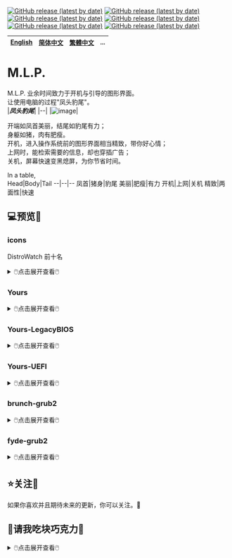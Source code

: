 [![GitHub release (latest by date)](https://img.shields.io/github/v/release/M-L-P/icons?label=icons)](https://github.com/M-L-P/icons)
[![GitHub release (latest by date)](https://img.shields.io/github/v/release/M-L-P/Yours?label=Yours)](https://github.com/M-L-P/Yours)
[![GitHub release (latest by date)](https://img.shields.io/github/v/release/M-L-P/Yours-LegacyBIOS?label=Yours-LegacyBIOS)](https://github.com/M-L-P/Yours-LegacyBIOS)
[![GitHub release (latest by date)](https://img.shields.io/github/v/release/M-L-P/Yours-UEFI?label=Yours-UEFI)](https://github.com/M-L-P/Yours-UEFI)
[![GitHub release (latest by date)](https://img.shields.io/github/v/release/M-L-P/brunch-grub2?label=brunch-grub2)](https://github.com/M-L-P/brunch-grub2)
[![GitHub release (latest by date)](https://img.shields.io/github/v/release/M-L-P/fyde-grub2?label=fyde-grub2)](https://github.com/M-L-P/fyde-grub2)

[English](README.md)|[简体中文](自述文件.md)|[繁體中文](繁體中文.md)|...
--|--|--|--

# M.L.P.
M.L.P. 业余时间致力于开机与引导的图形界面。<br/>
让使用电脑的过程"凤头豹尾"。<br/>
|___凤头豹尾___|
|--|
|![image](https://github.com/M-L-P/.github/assets/69227436/cc4bca32-97e5-4a4c-8d08-991112749a1d)|

开端如凤首美丽，结尾如豹尾有力；<br/>
身躯如猪，肉有肥瘦。<br/>
开机，进入操作系统前的图形界面相当精致，带你好心情；<br/>
上网时，能检索需要的信息，却也穿插广告；<br/>
关机，屏幕快速变黑熄屏，为你节省时间。<br/>

In a table,<br/>
Head|Body|Tail
--|--|--
凤首|猪身|豹尾
美丽|肥瘦|有力
开机|上网|关机
精致|两面性|快速

## 💻️预览👀
### icons
DistroWatch 前十名
<details>
<summary>🖱️点击展开查看🖱️</summary>

排名|发行版|图标
--|--|--
1|MX Linux|<img src="https://raw.githubusercontent.com/M-L-P/Yours/main/Settings/icon/showing/os_MX.png" width="100px">
2|EndeavourOS|<img src="https://raw.githubusercontent.com/M-L-P/Yours/main/Settings/icon/showing/os_EndeavourOS.png" width="100px">
3|Mint|<img src="https://raw.githubusercontent.com/M-L-P/Yours/main/Settings/icon/showing/os_mint.png" width="100px">
4|Manjaro|<img src="https://raw.githubusercontent.com/M-L-P/Yours/main/Settings/icon/showing/os_manjaro.png" width="100px">
5|Fedora|<img src="https://raw.githubusercontent.com/M-L-P/Yours/main/Settings/icon/showing/os_fedora.png" width="100px">
6|Pop!_OS|<img src="https://raw.githubusercontent.com/M-L-P/Yours/main/Settings/icon/showing/os_pop!.png" width="100px">
7|Ubuntu|<img src="https://raw.githubusercontent.com/M-L-P/Yours/main/Settings/icon/showing/os_ubuntu.png" width="100px">
8|Debian|<img src="https://raw.githubusercontent.com/M-L-P/Yours/main/Settings/icon/showing/os_debian.png" width="100px">
9|Lite|<img src="https://raw.githubusercontent.com/M-L-P/Yours/main/Settings/icon/showing/os_lite.png" width="100px">
X|openSUSE|<img src="https://raw.githubusercontent.com/M-L-P/Yours/main/Settings/icon/showing/os_opensuse.png" width="100px">
</details>

### Yours
<details>
<summary>🖱️点击展开查看🖱️</summary>
<img src="https://raw.githubusercontent.com/M-L-P/Yours/main/README/B.big.png">
<img src="https://raw.githubusercontent.com/M-L-P/Yours/main/README/B.small.png">
<img src="https://raw.githubusercontent.com/M-L-P/Yours/main/README/M.big.png">
<img src="https://raw.githubusercontent.com/M-L-P/Yours/main/README/M.small.png">
<img src="https://raw.githubusercontent.com/M-L-P/Yours/main/README/1080p.B.big.png">
<img src="https://raw.githubusercontent.com/M-L-P/Yours/main/README/1080p.B.small.png">
<img src="https://raw.githubusercontent.com/M-L-P/Yours/main/README/1080p.M.big.png">
<img src="https://raw.githubusercontent.com/M-L-P/Yours/main/README/1080p.M.small.png">
</details>

### Yours-LegacyBIOS
<details>
<summary>🖱️点击展开查看🖱️</summary>
<img src="https://raw.githubusercontent.com/M-L-P/Yours-LegacyBIOS/main/README/about.duet.png">
</details>

### Yours-UEFI
<details>
<summary>🖱️点击展开查看🖱️</summary>
<img src="https://raw.githubusercontent.com/M-L-P/Yours-UEFI/main/README/about.real.png">
</details>

### brunch-grub2
<details>
<summary>🖱️点击展开查看🖱️</summary>
<img src="https://user-images.githubusercontent.com/69227436/237990897-ca96e382-f51a-4b53-bd83-b75cdfa363c8.png">
</details>

### fyde-grub2
<details>
<summary>🖱️点击展开查看🖱️</summary>
<img src="https://user-images.githubusercontent.com/69227436/238185104-c114e5bf-433c-4c11-8147-9630bb3cf5d6.png">
</details>

<!--

**Here are some ideas to get you started:**

🙋‍♀️ A short introduction - what is your organization all about?
🌈 Contribution guidelines - how can the community get involved?
👩‍💻 Useful resources - where can the community find your docs? Is there anything else the community should know?
🍿 Fun facts - what does your team eat for breakfast?
🧙 Remember, you can do mighty things with the power of [Markdown](https://docs.github.com/github/writing-on-github/getting-started-with-writing-and-formatting-on-github/basic-writing-and-formatting-syntax)
-->
## ⭐关注🌟
如果你喜欢并且期待未来的更新，你可以关注。💫

## 🧁请我吃块巧克力🍫
<details>
<summary>🖱️点击展开查看🖱️</summary>
我没有父亲；没人给我过生日；没人为我买蛋糕🎂。<br/>
如果你愿意，请我吃块巧克力🍫。<br/>
我需要巧克力🍫帮助我释放内啡肽与多巴胺来缓解痛苦。<br/>
我将会非常感谢您，仙女姐姐🧚‍ 或 玉树豪侠🦸‍♂️。<br/>
<img src="https://github.com/M-L-P/Yours/assets/69227436/f094f056-9420-4dd5-beec-4ccecff20a1e" width="300px"><br/>
<img src="https://github.com/M-L-P/Yours/assets/69227436/8608e193-3c4d-4926-8171-7944e881d95f" width="300px">

[🧚仙女豪侠🦸‍♂️ 名单](https://github.com/M-L-P/.github/blob/main/list/README.md)
</details>